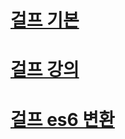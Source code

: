 # [걸프 기본](https://programmingsummaries.tistory.com/356)
# [걸프 강의](https://velopert.com/1344)
# [걸프 es6 변환](https://velopert.com/1456)
